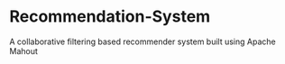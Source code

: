 # Recommendation-System
A collaborative filtering based recommender system built using Apache Mahout

